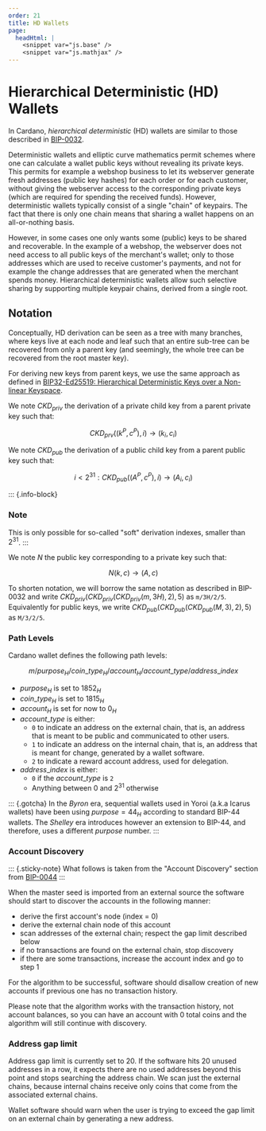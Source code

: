 ```yaml
---
order: 21
title: HD Wallets
page:
  headHtml: |
    <snippet var="js.base" />
    <snippet var="js.mathjax" />
---
```


# Hierarchical Deterministic (HD) Wallets

In Cardano, _hierarchical deterministic_ (HD) wallets are similar to those described in
[BIP-0032](https://github.com/bitcoin/bips/blob/master/bip-0032.mediawiki#motivation).

Deterministic wallets and elliptic curve mathematics permit schemes
where one can calculate a wallet public keys without revealing its
private keys. This permits for example a webshop business to let its
webserver generate fresh addresses (public key hashes) for each order
or for each customer, without giving the webserver access to the
corresponding private keys (which are required for spending the
received funds).  However, deterministic wallets typically consist of
a single "chain" of keypairs. The fact that there is only one chain
means that sharing a wallet happens on an all-or-nothing basis.

However, in some cases one only wants some (public) keys to be shared
and recoverable. In the example of a webshop, the webserver does not
need access to all public keys of the merchant's wallet; only to those
addresses which are used to receive customer's payments, and not for
example the change addresses that are generated when the merchant
spends money. Hierarchical deterministic wallets allow such selective
sharing by supporting multiple keypair chains, derived from a single
root.

## Notation

Conceptually, HD derivation can be seen as a tree with many branches,
where keys live at each node and leaf such that an entire sub-tree can
be recovered from only a parent key (and seemingly, the whole tree can
be recovered from the root master key).

For deriving new keys from parent keys, we use the same approach as defined in
[BIP32-Ed25519: Hierarchical Deterministic Keys over a Non-linear Keyspace](https://input-output-hk.github.io/adrestia/static/Ed25519_BIP.pdf).

We note $CKD_{priv}$ the derivation of a private child key from a parent private key such that:

$$
CKD_{prv}((k^P, c^P), i) → (k_i, c_i)
$$

We note $CKD_{pub}$ the derivation of a public child key from a parent public key such that:

$$
i <  2^{31}: CKD_{pub}((A^P, c^P), i) → (A_i, c_i)
$$

::: {.info-block}
### Note
This is only possible for so-called "soft" derivation indexes, smaller than $2^{31}$.
:::

We note $N$ the public key corresponding to a private key such that:

$$
N(k, c) → (A, c)
$$

To shorten notation, we will borrow the same notation as described in BIP-0032
and write $CKD_{priv}(CKD_{priv}(CKD_{priv}(m,3H),2),5)$ as `m/3H/2/5`. Equivalently for
public keys, we write $CKD_{pub}(CKD_{pub}(CKD_{pub}(M,3),2),5)$ as `M/3/2/5`.

### Path Levels

Cardano wallet defines the following path levels:

$$
m / purpose_H / coin\_type_H / account_H / account\_type / address\_index
$$

- $purpose_H$ is set to $1852_H$
- $coin\_type_H$ is set to $1815_H$
- $account_H$ is set for now to $0_H$
- $account\_type$ is either:
  - `0` to indicate an address on the external chain, that is, an address
    that is meant to be public and communicated to other users.
  - `1` to indicate an address on the internal chain, that is, an address
    that is meant for change, generated by a wallet software.
  - `2` to indicate a reward account address, used for delegation.
- $address\_index$ is either:
  - `0` if the $account\_type$ is `2`
  - Anything between $0$ and $2^{31}$ otherwise

::: {.gotcha}
In the _Byron_ era, sequential wallets used in Yoroi (a.k.a Icarus wallets) have been using $purpose = 44_H$ according to standard BIP-44 wallets.
The _Shelley_ era introduces however an extension to BIP-44, and therefore, uses a different $purpose$ number.
:::

### Account Discovery

::: {.sticky-note}
What follows is taken from the "Account Discovery" section from [BIP-0044](https://github.com/bitcoin/bips/blob/master/bip-0044.mediawiki#account-discovery)
:::

When the master seed is imported from an external source the software should start to discover the accounts in the following manner:

-    derive the first account's node (index = 0)
-    derive the external chain node of this account
-    scan addresses of the external chain; respect the gap limit described below
-    if no transactions are found on the external chain, stop discovery
-    if there are some transactions, increase the account index and go to step 1

For the algorithm to be successful, software should disallow creation of new accounts if previous one has no transaction history.

Please note that the algorithm works with the transaction history, not account balances, so you can have an account with 0 total coins and the algorithm will still continue with discovery.

### Address gap limit

Address gap limit is currently set to 20. If the software hits 20 unused addresses in a row, it expects there are no used addresses beyond this point and stops searching the address chain. We scan just the external chains, because internal chains receive only coins that come from the associated external chains.

Wallet software should warn when the user is trying to exceed the gap limit on an external chain by generating a new address.
